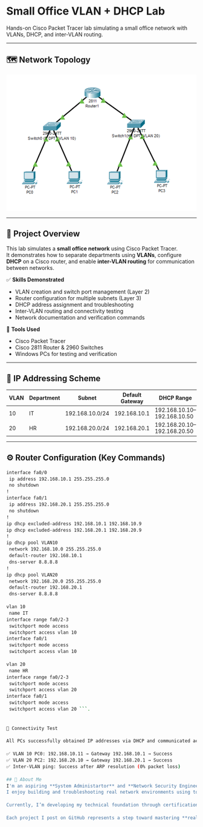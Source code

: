 # Small Office VLAN + DHCP Lab

Hands-on Cisco Packet Tracer lab simulating a small office network with VLANs, DHCP, and inter-VLAN routing.

---

## 🗺️ Network Topology
![Network Topology](topology.png)

---

## 🧠 Project Overview
This lab simulates a **small office network** using Cisco Packet Tracer.  
It demonstrates how to separate departments using **VLANs**, configure **DHCP** on a Cisco router, and enable **inter-VLAN routing** for communication between networks.

✅ **Skills Demonstrated**
- VLAN creation and switch port management (Layer 2)
- Router configuration for multiple subnets (Layer 3)
- DHCP address assignment and troubleshooting
- Inter-VLAN routing and connectivity testing
- Network documentation and verification commands

🧩 **Tools Used**
- Cisco Packet Tracer
- Cisco 2811 Router & 2960 Switches
- Windows PCs for testing and verification

---

## 🧾 IP Addressing Scheme
| VLAN | Department | Subnet | Default Gateway | DHCP Range |
|------|-------------|---------|-----------------|-------------|
| 10 | IT | 192.168.10.0/24 | 192.168.10.1 | 192.168.10.10–192.168.10.50 |
| 20 | HR | 192.168.20.0/24 | 192.168.20.1 | 192.168.20.10–192.168.20.50 |

---

## ⚙️ Router Configuration (Key Commands)

```bash
interface fa0/0
 ip address 192.168.10.1 255.255.255.0
 no shutdown
!
interface fa0/1
 ip address 192.168.20.1 255.255.255.0
 no shutdown
!
ip dhcp excluded-address 192.168.10.1 192.168.10.9
ip dhcp excluded-address 192.168.20.1 192.168.20.9
!
ip dhcp pool VLAN10
 network 192.168.10.0 255.255.255.0
 default-router 192.168.10.1
 dns-server 8.8.8.8
!
ip dhcp pool VLAN20
 network 192.168.20.0 255.255.255.0
 default-router 192.168.20.1
 dns-server 8.8.8.8

vlan 10
 name IT
interface range fa0/2-3
 switchport mode access
 switchport access vlan 10
interface fa0/1
 switchport mode access
 switchport access vlan 10

vlan 20
 name HR
interface range fa0/2-3
 switchport mode access
 switchport access vlan 20
interface fa0/1
 switchport mode access
 switchport access vlan 20 ```.


🧪 Connectivity Test

All PCs successfully obtained IP addresses via DHCP and communicated across VLANs.

✅ VLAN 10 PC0: 192.168.10.11 → Gateway 192.168.10.1 → Success
✅ VLAN 20 PC2: 192.168.20.10 → Gateway 192.168.20.1 → Success
✅ Inter-VLAN ping: Success after ARP resolution (0% packet loss)

## 👋 About Me
I'm an aspiring **System Administartor** and **Network Security Engineer** with a strong interest in practical, hands-on learning.  
I enjoy building and troubleshooting real network environments using tools like **Cisco Packet Tracer**, **Kali Linux**, and **VirtualBox**.  

Currently, I’m developing my technical foundation through certifications such as **CompTIA Security+**, **Network+**, and **Cisco CCST**, while creating personal labs to strengthen my understanding of **network infrastructure** and **cyber defense fundamentals**.  

Each project I post on GitHub represents a step toward mastering **real-world IT and cybersecurity skills** — from networking basics and scripting to ethical hacking and system hardening.
